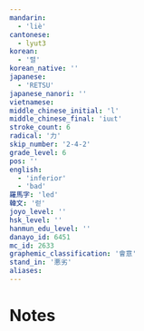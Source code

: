 ```yaml
---
mandarin:
  - 'liè'
cantonese:
  - lyut3
korean:
  - '렬'
korean_native: ''
japanese:
  - 'RETSU'
japanese_nanori: ''
vietnamese:
middle_chinese_initial: 'l'
middle_chinese_final: 'iuᴇt'
stroke_count: 6
radical: '力'
skip_number: '2-4-2'
grade_level: 6
pos: ''
english:
  - 'inferior'
  - 'bad'
羅馬字: 'led'
韓文: '럳'
joyo_level: ''
hsk_level: ''
hanmun_edu_level: ''
danayo_id: 6451
mc_id: 2633
graphemic_classification: '會意'
stand_in: '悪劣'
aliases:
---
```


# Notes
